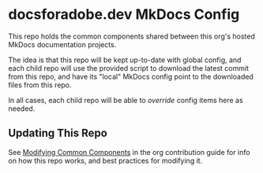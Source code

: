# docsforadobe.dev MkDocs Config

This repo holds the common components shared between this org's hosted MkDocs documentation projects.

The idea is that this repo will be kept up-to-date with global config, and each child repo will use the provided script to download the latest commit from this repo, and have its "local" MkDocs config point to the downloaded files from this repo.

In all cases, each child repo will be able to *override* config items here as needed.

## Updating This Repo

See [Modifying Common Components](https://docsforadobe.dev/contributing/common-components/modifying-common-components/) in the org contribution guide for info on how this repo works, and best practices for modifying it.

